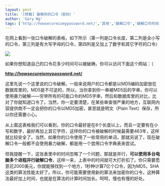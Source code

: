 ```yaml
---
layout: post
title: '[转载] 破解你的口令（密码）'
author: 'Gary Ng'
tags: ['http://howsecureismypassword.net/','其他','破解口令','破解口令时间','破解密码','破解密码时间','转载']
---
```


  


在网上看到一张口令破解的表格，如下所示（第一列是口令长度，第二列是全小写的口令，第三列是有大写字母的口令，第四列是又加上了数字和其它字符的口令）

![](http://coolshell.cn/wp-content/uploads/2011/02/passwords.png)

如果你想知道自己的口令花多少时间可以被破确，你可以访问下面这个网站：（

**<http://howsecureismypassword.net/>**

这里先说一个这里说的口令破解。一般来说用户的口令都是以MD5编码加密放在数据库里的，MD5是不可逆的，所以，当你拿到你一串被MD5后的字串，你可以使用暴力破解——穷举所有的可能口令的MD5字串，然后和数据库里的对比，比对了你就知道口令了。当然，你一定要清楚，在某些审查很严重的地方，互联网内容提供商不一定会把你的口令以MD5加密，甚至就是明文（Plain Text）保存，所以你还需要小心。

从上面这表格我们可以看到，你的口令最好是在8个长度以上，而且一定要有在小写和数字，最好再加上其它字符，这样你的口令被破解的时候最需要463年，这样就比较安全了。当然，如果你的口令使用了一些常用的单词，那就另说了，现在破解口令一般都不会使用暴力破解，都是用一个尝用口令字典表来尝试。

但我提醒一下，这张表里中的时间忽略了一个问题，那就是并行，**可以使用多台电脑多个进程并行破解口令**，这样一来，上表中的时间就可大打折扣了。你只需要愿意花2000美元，你就能够找到一个地方，1秒种计算7亿个口令，因为MD5，SHA这类的算法性能太好了。所以，你可能需要使用新的算法来加密你的口令，这种算法最好加上时间，也就是在算法的计算时间加长。呵呵，慢也有慢的好处。
